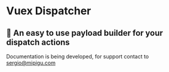 # Vuex Dispatcher

## 🌈 An easy to use payload builder for your dispatch actions

Documentation is being developed, for support contact to sergio@mipigu.com
